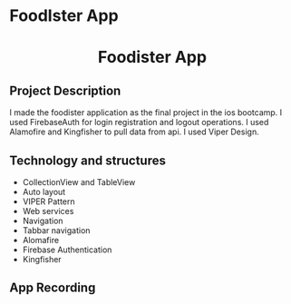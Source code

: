 # FoodIster App
<h1 align="center">Foodister App</h1>
<h2 align="left">Project Description</h1>

I made the foodister application as the final project in the ios bootcamp. I used FirebaseAuth for login registration and logout operations. I used Alamofire and Kingfisher to pull data from api. I used Viper Design.

## Technology and structures

 - CollectionView and TableView
 - Auto layout
 - VIPER Pattern
 - Web services
 - Navigation
 - Tabbar navigation
 - Alomafire
 - Firebase Authentication
 - Kingfisher
 
 ## App Recording
 
 
 
 
 


